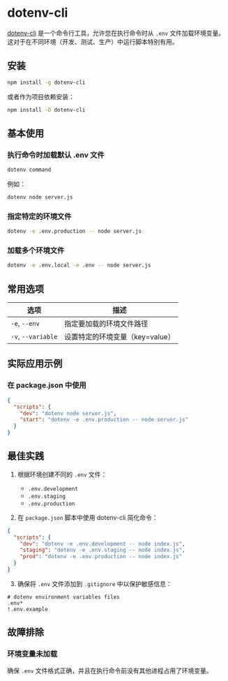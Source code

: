 # dotenv-cli

[dotenv-cli](https://github.com/entropitor/dotenv-cli) 是一个命令行工具，允许您在执行命令时从 `.env` 文件加载环境变量。这对于在不同环境（开发、测试、生产）中运行脚本特别有用。

## 安装

```bash
npm install -g dotenv-cli
```

或者作为项目依赖安装：

```bash
npm install -D dotenv-cli
```

## 基本使用

### 执行命令时加载默认 .env 文件

```bash
dotenv command
```

例如：

```bash
dotenv node server.js
```

### 指定特定的环境文件

```bash
dotenv -e .env.production -- node server.js
```

### 加载多个环境文件

```bash
dotenv -e .env.local -e .env -- node server.js
```

## 常用选项

| 选项               | 描述                            |
| ------------------ | ------------------------------- |
| `-e`, `--env`      | 指定要加载的环境文件路径        |
| `-v`, `--variable` | 设置特定的环境变量（key=value） |

## 实际应用示例

### 在 package.json 中使用

```json
{
  "scripts": {
    "dev": "dotenv node server.js",
    "start": "dotenv -e .env.production -- node server.js"
  }
}
```

## 最佳实践

1. 根据环境创建不同的 `.env` 文件：
   - `.env.development`
   - `.env.staging`
   - `.env.production`

2. 在 `package.json` 脚本中使用 dotenv-cli 简化命令：

```json
{
  "scripts": {
    "dev": "dotenv -e .env.development -- node index.js",
    "staging": "dotenv -e .env.staging -- node index.js",
    "prod": "dotenv -e .env.production -- node index.js"
  }
}
```

3. 确保将 `.env` 文件添加到 `.gitignore` 中以保护敏感信息：

```gitignore
# dotenv environment variables files
.env*
!.env.example
```

## 故障排除

### 环境变量未加载

确保 `.env` 文件格式正确，并且在执行命令前没有其他进程占用了环境变量。
